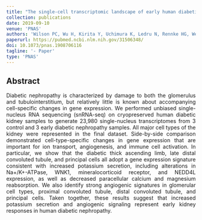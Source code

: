 ```yaml
---
title: "The single-cell transcriptomic landscape of early human diabetic nephropathy"
collection: publications
date: 2019-09-10
venue: 'PNAS'
authors: 'Wilson PC, Wu H, Kirita Y, Uchimura K, Ledru N, Rennke HG, Welling PA, Waikar SS, Humphreys BD'
paperurl: https://pubmed.ncbi.nlm.nih.gov/31506348/
doi: 10.1073/pnas.1908706116
tagline: '- Paper'
type: 'PNAS'
---
```


<h2> Abstract </h2>
<p align= "justify">
Diabetic nephropathy is characterized by damage to both the glomerulus and tubulointerstitium, but relatively little is known about accompanying cell-specific changes in gene expression. We performed unbiased single-nucleus RNA sequencing (snRNA-seq) on cryopreserved human diabetic kidney samples to generate 23,980 single-nucleus transcriptomes from 3 control and 3 early diabetic nephropathy samples. All major cell types of the kidney were represented in the final dataset. Side-by-side comparison demonstrated cell-type-specific changes in gene expression that are important for ion transport, angiogenesis, and immune cell activation. In particular, we show that the diabetic thick ascending limb, late distal convoluted tubule, and principal cells all adopt a gene expression signature consistent with increased potassium secretion, including alterations in Na+/K+-ATPase, WNK1, mineralocorticoid receptor, and NEDD4L expression, as well as decreased paracellular calcium and magnesium reabsorption. We also identify strong angiogenic signatures in glomerular cell types, proximal convoluted tubule, distal convoluted tubule, and principal cells. Taken together, these results suggest that increased potassium secretion and angiogenic signaling represent early kidney responses in human diabetic nephropathy.
